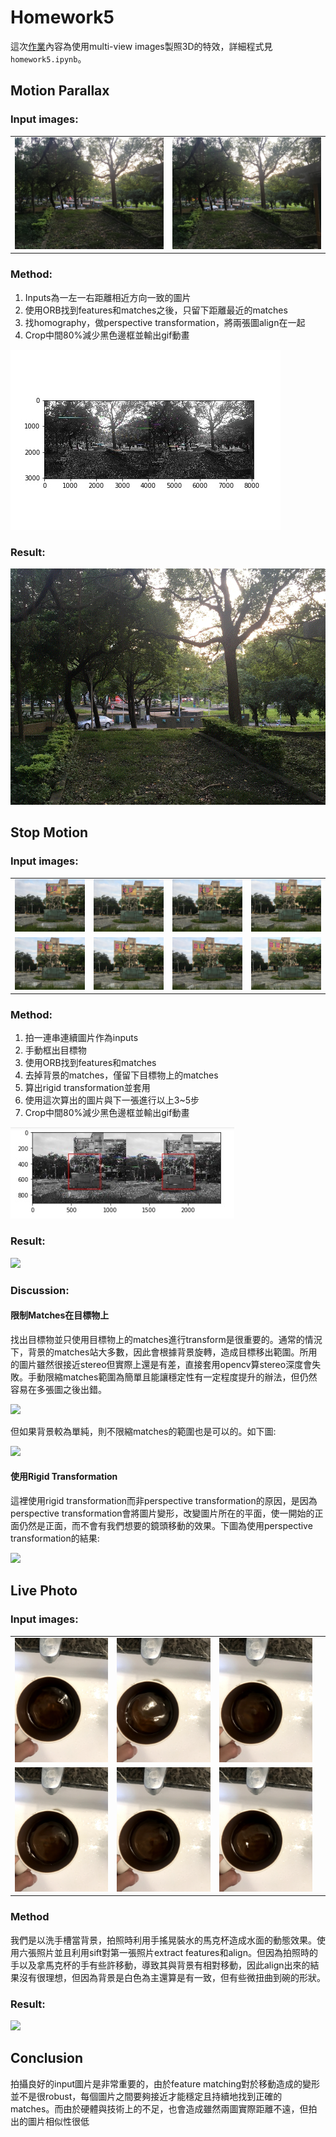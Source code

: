 # Homework5

這次[作業](https://colab.research.google.com/drive/1eCAsc8LUDAHe0ygrlkDQYvlpuiXYCja7#scrollTo=ShRCKVL342pW)內容為使用multi-view images製照3D的特效，詳細程式見`homework5.ipynb`。

## Motion Parallax

### Input images:

|||
| ------------- | ------------- |
| ![](./images/img1.jpg)  | ![](./images/img2.jpg)  |

### Method:

1. Inputs為一左一右距離相近方向一致的圖片
2. 使用ORB找到features和matches之後，只留下距離最近的matches
3. 找homography，做perspective transformation，將兩張圖align在一起
4. Crop中間80%減少黑色邊框並輸出gif動畫

![](./align1.jpg)

### Result: 

![](./output1.gif)

## Stop Motion

### Input images:

|||||
|-|-|-|-|
|![](./images/img3_1.jpg)|![](./images/img3_2.jpg)|![](./images/img3_3.jpg)|![](./images/img3_4.jpg)|
|![](./images/img3_5.jpg)|![](./images/img3_6.jpg)|![](./images/img3_7.jpg)|![](./images/img3_8.jpg)|

### Method:

1. 拍一連串連續圖片作為inputs
2. 手動框出目標物
3. 使用ORB找到features和matches
4. 去掉背景的matches，僅留下目標物上的matches
5. 算出rigid transformation並套用
6. 使用這次算出的圖片與下一張進行以上3~5步
7. Crop中間80%減少黑色邊框並輸出gif動畫

![](./align2.jpg)

### Result: 

![](./output2.gif)

### Discussion: 

#### 限制Matches在目標物上

找出目標物並只使用目標物上的matches進行transform是很重要的。通常的情況下，背景的matches站大多數，因此會根據背景旋轉，造成目標移出範圍。所用的圖片雖然很接近stereo但實際上還是有差，直接套用opencv算stereo深度會失敗。手動限縮matches範圍為簡單且能讓穩定性有一定程度提升的辦法，但仍然容易在多張圖之後出錯。

![](./output2_building.gif)

但如果背景較為單純，則不限縮matches的範圍也是可以的。如下圖:

![](./output2_cup.gif)

#### 使用Rigid Transformation

這裡使用rigid transformation而非perspective transformation的原因，是因為perspective transformation會將圖片變形，改變圖片所在的平面，使一開始的正面仍然是正面，而不會有我們想要的鏡頭移動的效果。下圖為使用perspective transformation的結果:

![](./output2_perspective.gif)

## Live Photo

### Input images:

|||||
|-|-|-|-|
|![](./images/0.JPG)|![](./images/1.JPG)|![](./images/2.JPG)|
|![](./images/3.JPG)|![](./images/4.JPG)|![](./images/5.JPG)|

### Method
我們是以洗手槽當背景，拍照時利用手搖晃裝水的馬克杯造成水面的動態效果。使用六張照片並且利用sift對第一張照片extract features和align。但因為拍照時的手以及拿馬克杯的手有些許移動，導致其與背景有相對移動，因此align出來的結果沒有很理想，但因為背景是白色為主還算是有一致，但有些微扭曲到碗的形狀。

### Result:

![](./live.gif)

## Conclusion

拍攝良好的input圖片是非常重要的，由於feature matching對於移動造成的變形並不是很robust，每個圖片之間要夠接近才能穩定且持續地找到正確的matches。而由於硬體與技術上的不足，也會造成雖然兩圖實際距離不遠，但拍出的圖片相似性很低
